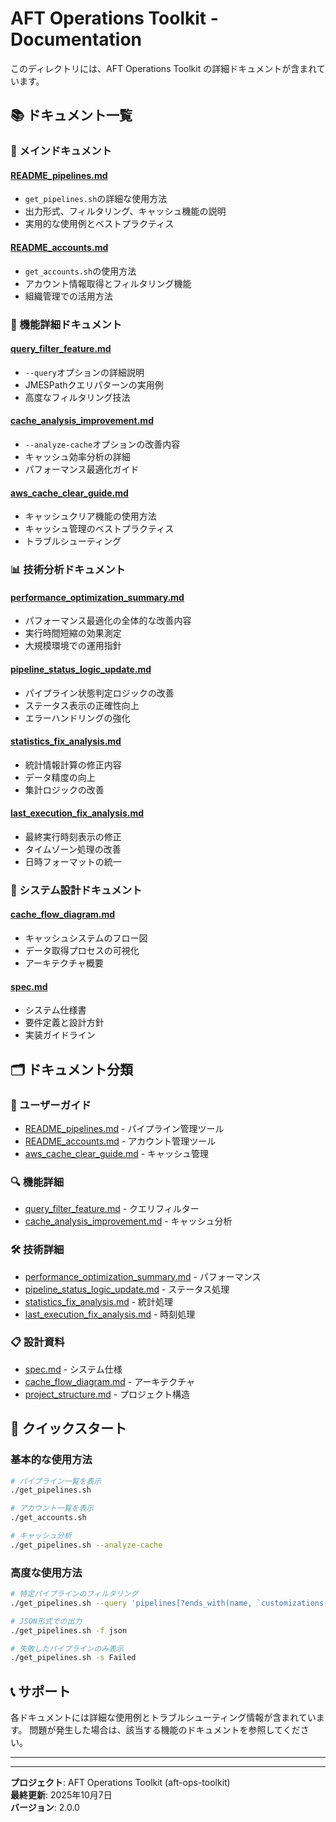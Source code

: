 # AFT Operations Toolkit - Documentation

このディレクトリには、AFT Operations Toolkit の詳細ドキュメントが含まれています。

## 📚 ドキュメント一覧

### 🚀 メインドキュメント

#### [README_pipelines.md](README_pipelines.md)
- `get_pipelines.sh`の詳細な使用方法
- 出力形式、フィルタリング、キャッシュ機能の説明
- 実用的な使用例とベストプラクティス

#### [README_accounts.md](README_accounts.md)
- `get_accounts.sh`の使用方法
- アカウント情報取得とフィルタリング機能
- 組織管理での活用方法

### 🔧 機能詳細ドキュメント

#### [query_filter_feature.md](query_filter_feature.md)
- `--query`オプションの詳細説明
- JMESPathクエリパターンの実用例
- 高度なフィルタリング技法

#### [cache_analysis_improvement.md](cache_analysis_improvement.md)
- `--analyze-cache`オプションの改善内容
- キャッシュ効率分析の詳細
- パフォーマンス最適化ガイド

#### [aws_cache_clear_guide.md](aws_cache_clear_guide.md)
- キャッシュクリア機能の使用方法
- キャッシュ管理のベストプラクティス
- トラブルシューティング

### 📊 技術分析ドキュメント

#### [performance_optimization_summary.md](performance_optimization_summary.md)
- パフォーマンス最適化の全体的な改善内容
- 実行時間短縮の効果測定
- 大規模環境での運用指針

#### [pipeline_status_logic_update.md](pipeline_status_logic_update.md)
- パイプライン状態判定ロジックの改善
- ステータス表示の正確性向上
- エラーハンドリングの強化

#### [statistics_fix_analysis.md](statistics_fix_analysis.md)
- 統計情報計算の修正内容
- データ精度の向上
- 集計ロジックの改善

#### [last_execution_fix_analysis.md](last_execution_fix_analysis.md)
- 最終実行時刻表示の修正
- タイムゾーン処理の改善
- 日時フォーマットの統一

### 🔄 システム設計ドキュメント

#### [cache_flow_diagram.md](cache_flow_diagram.md)
- キャッシュシステムのフロー図
- データ取得プロセスの可視化
- アーキテクチャ概要

#### [spec.md](spec.md)
- システム仕様書
- 要件定義と設計方針
- 実装ガイドライン

## 🗂️ ドキュメント分類

### 📖 ユーザーガイド
- [README_pipelines.md](README_pipelines.md) - パイプライン管理ツール
- [README_accounts.md](README_accounts.md) - アカウント管理ツール
- [aws_cache_clear_guide.md](aws_cache_clear_guide.md) - キャッシュ管理

### 🔍 機能詳細
- [query_filter_feature.md](query_filter_feature.md) - クエリフィルター
- [cache_analysis_improvement.md](cache_analysis_improvement.md) - キャッシュ分析

### 🛠️ 技術詳細
- [performance_optimization_summary.md](performance_optimization_summary.md) - パフォーマンス
- [pipeline_status_logic_update.md](pipeline_status_logic_update.md) - ステータス処理
- [statistics_fix_analysis.md](statistics_fix_analysis.md) - 統計処理
- [last_execution_fix_analysis.md](last_execution_fix_analysis.md) - 時刻処理

### 📋 設計資料
- [spec.md](spec.md) - システム仕様
- [cache_flow_diagram.md](cache_flow_diagram.md) - アーキテクチャ
- [project_structure.md](project_structure.md) - プロジェクト構造

## 🚀 クイックスタート

### 基本的な使用方法
```bash
# パイプライン一覧を表示
./get_pipelines.sh

# アカウント一覧を表示  
./get_accounts.sh

# キャッシュ分析
./get_pipelines.sh --analyze-cache
```

### 高度な使用方法
```bash
# 特定パイプラインのフィルタリング
./get_pipelines.sh --query 'pipelines[?ends_with(name, `customizations-pipeline`)]'

# JSON形式での出力
./get_pipelines.sh -f json

# 失敗したパイプラインのみ表示
./get_pipelines.sh -s Failed
```

## 📞 サポート

各ドキュメントには詳細な使用例とトラブルシューティング情報が含まれています。
問題が発生した場合は、該当する機能のドキュメントを参照してください。

---

---

**プロジェクト**: AFT Operations Toolkit (aft-ops-toolkit)  
**最終更新**: 2025年10月7日  
**バージョン**: 2.0.0